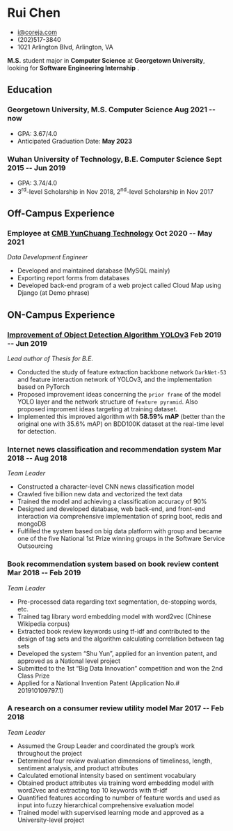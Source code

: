 # Rui Chen
- [i@coreja.com](mailto://i@coreja.com)
- (202)517-3840
- 1021 Arlington Blvd, Arlington, VA

**M.S.** student major in **Computer Science** at **Georgetown University**, looking for **Software Engineering Internship** .

## Education
### Georgetown University, M.S. Computer Science <span>Aug 2021 -- now</span>
- GPA: 3.67/4.0
- Anticipated Graduation Date: **May 2023**
### Wuhan University of Technology, B.E. Computer Science <span>Sept 2015 -- Jun 2019</span>
- GPA: 3.74/4.0
- 3<sup>rd</sup>-level Scholarship in Nov 2018, 2<sup>nd</sup>-level Scholarship in Nov 2017

## Off-Campus Experience

### <span>Employee at [CMB YunChuang Technology](http://cmbyc.com)</span> <span>Oct 2020 -- May 2021</span>
*Data Development Engineer*

- Developed and maintained database (MySQL mainly)
- Exporting report forms from databases
- Developed back-end program of a web project called Cloud Map using Django (at Demo phrase)

## ON-Campus Experience
### [Improvement of Object Detection Algorithm YOLOv3](https://coreja.github.io/Schoolwork/2019/05/%E7%89%A9%E4%BD%93%E6%A3%80%E6%B5%8B%E7%AE%97%E6%B3%95YOLOv3%E7%9A%84%E6%94%B9%E8%BF%9B%E2%80%94%E2%80%94%E8%AE%BA%E6%96%87/#abstract)  <span>Feb 2019 -- Jun 2019</span>
*Lead author of Thesis for B.E.*

- Conducted the study of feature extraction backbone network `DarkNet-53` and feature interaction network of YOLOv3, and the implementation based on PyTorch
- Proposed improvement ideas concerning the `prior frame` of the model YOLO layer and the network structure of `feature pyramid`. Also proposed improment ideas targeting at training dataset.
- Implemented this improved algorithm with **58.59% mAP** (better than the original one with 35.6% mAP) on BDD100K dataset at the real-time level for detection.

### Internet news classification and recommendation system <span>Mar 2018 -- Aug 2018</span>
*Team Leader*

- Constructed a character-level CNN news classification model 
- Crawled five billion new data and vectorized the text data
- Trained the model and achieving a classification accuracy of 90%
- Designed and developed database, web back-end, and front-end interaction via comprehensive implementation of spring boot, redis and mongoDB
- Fulfilled the system based on big data platform with group and became one of the five National 1st Prize winning groups in the Software Service Outsourcing

### Book recommendation system based on book review content <span>Mar 2018 -- Feb 2019</span>
*Team Leader*

- Pre-processed data regarding text segmentation, de-stopping words, etc.
- Trained tag library word embedding model with word2vec (Chinese Wikipedia corpus)
- Extracted book review keywords using tf-idf and contributed to the design of tag sets and the algorithm calculating correlation between tag sets
- Developed the system “Shu Yun”, applied for an invention patent, and approved as a National level project
- Submitted to the 1st “Big Data Innovation” competition and won the 2nd Class Prize
- Applied for a National Invention Patent (Application No.# 201910109797.1)

### A research on a consumer review utility model <span>Mar 2017 -- Feb 2018</span>
*Team Leader*

- Assumed the Group Leader and coordinated the group’s work throughout the project
- Determined four review evaluation dimensions of timeliness, length, sentiment analysis, and product attributes
- Calculated emotional intensity based on sentiment vocabulary
- Obtained product attributes via training word embedding model with word2vec and extracting top 10 keywords with tf-idf
- Quantified features according to number of feature words and used as input into fuzzy hierarchical comprehensive evaluation model
- Trained model with supervised learning mode and approved as a University-level project
